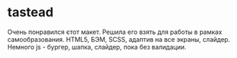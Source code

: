 # tastead
Очень понравился єтот макет. Решила его взять для работы в рамках самообразования. HTML5, БЭМ, SCSS, адаптив на все экраны, слайдер. Немного js - бургер, шапка, слайдер, пока без валидации.
